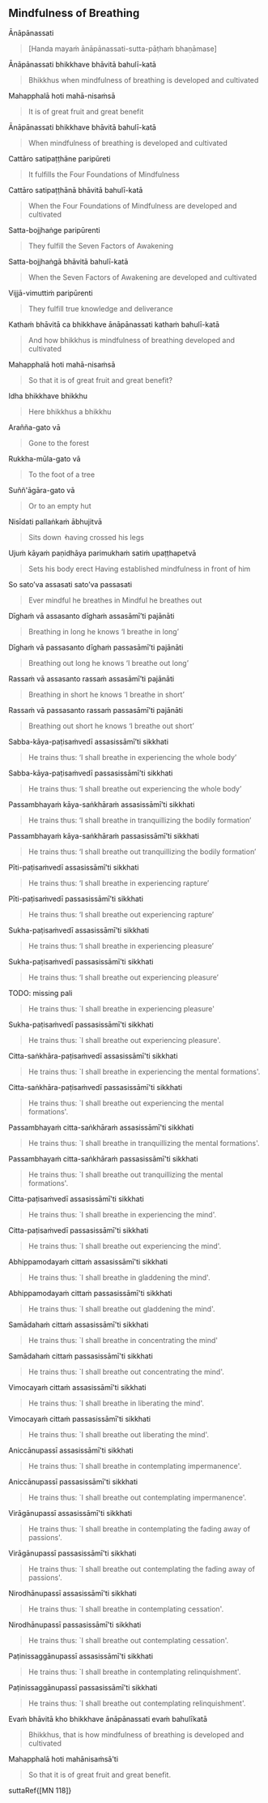 ## Mindfulness of Breathing<a id="mindfulness-of-breathing"></a>
Ānāpānassati

> [Handa mayaṁ ānāpānassati-sutta-pāṭhaṁ bhaṇāmase]

Ānāpānassati bhikkhave bhāvitā bahulī-katā

<div class="english">

> Bhikkhus when mindfulness of breathing is developed and cultivated

</div>

Mahapphalā hoti mahā-nisaṁsā

<div class="english">

> It is of great fruit and great benefit

</div>

Ānāpānassati bhikkhave bhāvitā bahulī-katā

<div class="english">

> When mindfulness of breathing is developed and cultivated

</div>

Cattāro satipaṭṭhāne paripūreti

<div class="english">

> It fulfills the Four Foundations of Mindfulness

</div>

Cattāro satipaṭṭhānā bhāvitā bahulī-katā

<div class="english">

> When the Four Foundations of Mindfulness are developed and cultivated

</div>

Satta-bojjhaṅge paripūrenti

<div class="english">

> They fulfill the Seven Factors of Awakening

</div>

Satta-bojjhaṅgā bhāvitā bahulī-katā

<div class="english">

> When the Seven Factors of Awakening are developed and cultivated

</div>

Vijjā-vimuttiṁ paripūrenti

<div class="english">

> They fulfill true knowledge and deliverance

</div>

Kathaṁ bhāvitā ca bhikkhave ānāpānassati kathaṁ bahulī-katā

<div class="english">

> And how bhikkhus is mindfulness of breathing developed and cultivated

</div>

Mahapphalā hoti mahā-nisaṁsā

<div class="english">

> So that it is of great fruit and great benefit?

</div>

Idha bhikkhave bhikkhu

<div class="english">

> Here bhikkhus a bhikkhu

</div>

Arañña-gato vā

<div class="english">

> Gone to the forest

</div>

Rukkha-mūla-gato vā

<div class="english">

> To the foot of a tree

</div>

Suññ'āgāra-gato vā

<div class="english">

> Or to an empty hut

</div>

Nisīdati pallaṅkaṁ ābhujitvā

<div class="english">

> Sits down  ̓  having crossed his legs

</div>

Ujuṁ kāyaṁ paṇidhāya parimukhaṁ satiṁ upaṭṭhapetvā

<div class="english">

> Sets his body erect
> Having established mindfulness in front of him

</div>

So sato’va assasati sato’va passasati

<div class="english">

> Ever mindful he breathes in
> Mindful he breathes out

</div>

Dīghaṁ vā assasanto dīghaṁ assasāmī’ti pajānāti

<div class="english">

> Breathing in long he knows ‘I breathe in long’

</div>

Dīghaṁ vā passasanto dīghaṁ passasāmī’ti pajānāti

<div class="english">

> Breathing out long he knows ‘I breathe out long’

</div>

Rassaṁ vā assasanto rassaṁ assasāmī’ti pajānāti

<div class="english">

> Breathing in short he knows ‘I breathe in short’

</div>

Rassaṁ vā passasanto rassaṁ passasāmī’ti pajānāti

<div class="english">

> Breathing out short he knows ‘I breathe out short’

</div>

Sabba-kāya-paṭisaṁvedī assasissāmī’ti sikkhati

<div class="english">

> He trains thus:
> ‘I shall breathe in experiencing the whole body’

</div>

Sabba-kāya-paṭisaṁvedī passasissāmī’ti sikkhati

<div class="english">

> He trains thus:
> ‘I shall breathe out experiencing the whole body’

</div>

Passambhayaṁ kāya-saṅkhāraṁ assasissāmī’ti sikkhati

<div class="english">

> He trains thus:
> ‘I shall breathe in tranquillizing the bodily formation’

</div>

Passambhayaṁ kāya-saṅkhāraṁ passasissāmī’ti sikkhati

<div class="english">

> He trains thus:
> ‘I shall breathe out tranquillizing the bodily formation’

</div>

Pīti-paṭisaṁvedī assasissāmī’ti sikkhati

<div class="english">

> He trains thus:
> ‘I shall breathe in experiencing rapture’

</div>

Pīti-paṭisaṁvedī passasissāmī’ti sikkhati

<div class="english">

> He trains thus:
> ‘I shall breathe out experiencing rapture’

</div>

Sukha-paṭisaṁvedī assasissāmī’ti sikkhati

<div class="english">

> He trains thus:
> ‘I shall breathe in experiencing pleasure’

</div>

Sukha-paṭisaṁvedī passasissāmī’ti sikkhati

<div class="english">

> He trains thus:
> ‘I shall breathe out experiencing pleasure’

</div>

TODO: missing pali

<div class="english">

> He trains thus: `I shall breathe in experiencing pleasure'

</div>

Sukha-paṭisaṁvedī passasissāmī'ti sikkhati

<div class="english">

> He trains thus: `I shall breathe out experiencing pleasure'.

</div>

Citta-saṅkhāra-paṭisaṁvedī assasissāmī'ti sikkhati

<div class="english">

> He trains thus: `I shall breathe in experiencing the mental formations'.

</div>

Citta-saṅkhāra-paṭisaṁvedī passasissāmī'ti sikkhati

<div class="english">

> He trains thus: `I shall breathe out experiencing the mental formations'.

</div>

Passambhayaṁ citta-saṅkhāraṁ assasissāmī'ti sikkhati

<div class="english">

> He trains thus: `I shall breathe in tranquillizing the mental formations'.

</div>

Passambhayaṁ citta-saṅkhāraṁ passasissāmī'ti sikkhati

<div class="english">

> He trains thus: `I shall breathe out tranquillizing the mental formations'.

</div>

Citta-paṭisaṁvedī assasissāmī'ti sikkhati

<div class="english">

> He trains thus: `I shall breathe in experiencing the mind'.

</div>

Citta-paṭisaṁvedī passasissāmī'ti sikkhati

<div class="english">

> He trains thus: `I shall breathe out experiencing the mind'.

</div>

Abhippamodayaṁ cittaṁ assasissāmī'ti sikkhati

<div class="english">

> He trains thus: `I shall breathe in gladdening the mind'.

</div>

Abhippamodayaṁ cittaṁ passasissāmī'ti sikkhati

<div class="english">

> He trains thus: `I shall breathe out gladdening the mind'.

</div>

Samādahaṁ cittaṁ assasissāmī'ti sikkhati

<div class="english">

> He trains thus: `I shall breathe in concentrating the mind'

</div>

Samādahaṁ cittaṁ passasissāmī'ti sikkhati

<div class="english">

> He trains thus: `I shall breathe out concentrating the mind'.

</div>

Vimocayaṁ cittaṁ assasissāmī'ti sikkhati

<div class="english">

> He trains thus: `I shall breathe in liberating the mind'.

</div>

Vimocayaṁ cittaṁ passasissāmī'ti sikkhati

<div class="english">

> He trains thus: `I shall breathe out liberating the mind'.

</div>

Aniccānupassī assasissāmī'ti sikkhati

<div class="english">

> He trains thus: `I shall breathe in contemplating impermanence'.

</div>

Aniccānupassī passasissāmī'ti sikkhati

<div class="english">

> He trains thus: `I shall breathe out contemplating impermanence'.

</div>

Virāgānupassī assasissāmī'ti sikkhati

<div class="english">

> He trains thus: `I shall breathe in contemplating the fading away of passions'.

</div>

Virāgānupassī passasissāmī'ti sikkhati

<div class="english">

> He trains thus: `I shall breathe out contemplating the fading away of passions'.

</div>

Nirodhānupassī assasissāmī'ti sikkhati

<div class="english">

> He trains thus: `I shall breathe in contemplating cessation'.

</div>

Nirodhānupassī passasissāmī'ti sikkhati

<div class="english">

> He trains thus: `I shall breathe out contemplating cessation'.

</div>

Paṭinissaggānupassī assasissāmī'ti sikkhati

<div class="english">

> He trains thus: `I shall breathe in contemplating relinquishment'.

</div>

Paṭinissaggānupassī passasissāmī'ti sikkhati

<div class="english">

> He trains thus: `I shall breathe out contemplating relinquishment'.

</div>

Evaṁ bhāvitā kho bhikkhave ānāpānassati evaṁ bahulīkatā

<div class="english">

> Bhikkhus, that is how mindfulness of breathing is developed and cultivated

</div>

Mahapphalā hoti mahānisaṁsā'ti

<div class="english">

> So that it is of great fruit and great benefit.

</div>

suttaRef{[MN 118]}
